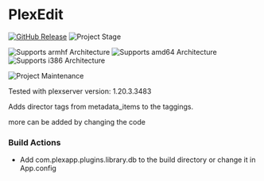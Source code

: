 # PlexEdit
[![GitHub Release][releases-shield]][releases]
![Project Stage][project-stage-shield]

![Supports armhf Architecture][armhf-shield]
![Supports amd64 Architecture][amd64-shield]
![Supports i386 Architecture][i386-shield]

![Project Maintenance][maintenance-shield]

Tested with plexserver version: 1.20.3.3483

Adds director tags from metadata_items to the taggings.

more can be added by changing the code

### Build Actions
 - Add com.plexapp.plugins.library.db to the build directory or change it in App.config
 
[aarch64-shield]: https://img.shields.io/badge/aarch64-no-red.svg
[amd64-shield]: https://img.shields.io/badge/amd64-yes-green.svg
[armhf-shield]: https://img.shields.io/badge/armhf-no-red.svg
[armv7-shield]: https://img.shields.io/badge/armv7-no-red.svg
[commits-shield]: https://img.shields.io/github/commit-activity/y/remco1271/PlexEdit
[commits]: https://github.com/remco1271/PlexEdit/commits/master
[contributors]: https://github.com/remco1271/PlexEdit/graphs/contributors
[i386-shield]: https://img.shields.io/badge/i386-yes-green.svg
[issue]: https://github.com/remco1271/PlexEdit/issues
[maintenance-shield]: https://img.shields.io/maintenance/yes/2020.svg
[project-stage-shield]: https://img.shields.io/badge/project%20stage-experimental-yellow.svg
[releases-shield]: https://img.shields.io/github/v/release/remco1271/PlexEdit?include_prereleases
[releases]: https://github.com/remco1271/PlexEdit/releases
[repository]: https://github.com/remco1271/PlexEdit
[docs]: https://github.com/hassio-addons/addon-nginx-proxy-manager/blob/master/proxy-manager/DOCS.md
